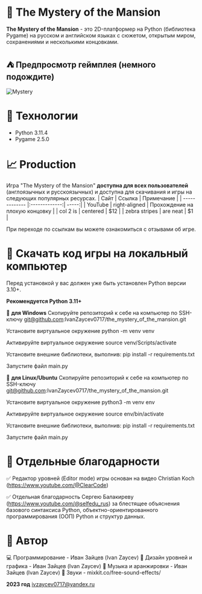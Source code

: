# :european_castle: The Mystery of the Mansion
**The Mystery of the Mansion** - это 2D-платформер на Python (библиотека Pygame) на русском и английском языках с сюжетом, открытым миром, сохранениями и несколькими концовками.

## :tent: Предпросмотр геймплея (немного подождите)
![Mystery](https://github.com/IvanZaycev0717/the_mystery_of_the_mansion/assets/111955306/96de1ce3-7f91-4947-9391-b8b4d7e4cc42)


# :scroll: Технологии
- Python 3.11.4
- Pygame 2.5.0

# :chart_with_upwards_trend: Production
Игра "The Mystery of the Mansion" **доступна для всех пользователей** (англоязычных и русскоязычных) и доступна для скачивания и игры на следующих популярных ресурсах.
| Сайт        | Ссылка           | Примечание  |
| ------------- |:-------------:| -----:|
| YouTube      | right-aligned | Прохождение на плохую концовку |
| col 2 is      | centered      |   $12 |
| zebra stripes | are neat      |    $1 |

При переходе по ссылкам вы можете ознакомиться с отзывами об игре.

# :bookmark_tabs: Скачать код игры на локальный компьютер
Перед установкой у вас должен уже быть установлен Python версии 3.10+.

**Рекомендуется Python 3.11+**

:postbox: **для Windows**
Скопируйте репозиторий к себе на компьютер по SSH-ключу git@github.com:IvanZaycev0717/the_mystery_of_the_mansion.git

Установите виртуальное окружение python -m venv venv

Активируйте виртуальное окружение source venv/Scripts/activate

Установите внешние библиотеки, выполнив: pip install -r requirements.txt

Запустите файл main.py

🐧 **для Linux/Ubuntu**
Скопируйте репозиторий к себе на компьютер по SSH-ключу git@github.com:IvanZaycev0717/the_mystery_of_the_mansion.git

Установите виртуальное окружение python3 -m venv env

Активируйте виртуальное окружение source env/bin/activate

Установите внешние библиотеки, выполнив: pip install -r requirements.txt

Запустите файл main.py

# :muscle: Отдельные благодарности
:white_check_mark: Редактор уровней (Editor mode) игры основан на видео Christian Koch (https://www.youtube.com/@ClearCode)

:white_check_mark: Отдельная благодарность Сергею Балакиреву (https://www.youtube.com/@selfedu_rus) за блестящее объяснения базового синтаксиса Python, объектно-ориентированного программирования (ООП) Python и структур данных.

# 🧙 Автор
:computer: Программирование - Иван Зайцев (Ivan Zaycev)
:art: Дизайн уровней и графика - Иван Зайцев (Ivan Zaycev)
:musical_keyboard: Музыка и аранжировки - Иван Зайцев (Ivan Zaycev)
:musical_score: Звуки - mixkit.co/free-sound-effects/

**2023 год**
ivzaycev0717@yandex.ru




